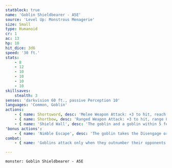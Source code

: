 ```yaml
---
statblock: true
name: 'Goblin Shieldbearer - A5E'
source: 'Level Up: Monstrous Menagerie'
size: Small
type: Humanoid
cr: 1
ac: 13
hp: 10
hit_dice: 3d6
speed: '30 ft.'
stats:
    - 8
    - 12
    - 10
    - 10
    - 10
    - 10
skillsaves:
    stealth: 3
senses: 'darkvision 60 ft., passive Perception 10'
languages: 'Common, Goblin'
actions:
    - { name: Shortsword, desc: 'Melee Weapon Attack: +3 to hit, reach 5 ft., one target. Hit: 4 (1d6 + 1) piercing damage.' }
    - { name: Shortbow, desc: 'Ranged Weapon Attack: +3 to hit, range 80/320 ft., one target. Hit: 4 (1d6 + 1) piercing damage.' }
    - { name: 'Shield Wall', desc: 'The goblin and a goblin within 5 feet of it gain three-quarters cover.' }
'bonus actions':
    - { name: 'Nimble Escape', desc: 'The goblin takes the Disengage or Hide action.' }
combat:
    - { name: 'Goblins attack only when they outnumber their opponents', desc: 'They employ ambush, firing arrows from hiding and then using Nimble Escape to hide elsewhere. When they can, they turn an aspect of the battle to their advantage, attacking in darkness or from above or amongst traps and hazards. If a goblin is engaged in melee while not in an advantageous position, it attacks with its shortsword and then disengages. Unless a powerful leader forces them to stand their ground, goblins retreat once they no longer outnumber their enemy.' }

---
```

```statblock
monster: Goblin Shieldbearer - A5E
```
